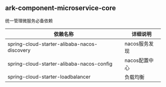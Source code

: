 ## ark-component-microservice-core

统一管理微服务必备依赖


| 依赖名称      | 详细说明      |
|-----------|-----------|
| spring-cloud-starter-alibaba-nacos-discovery | nacos服务发现 |
| spring-cloud-starter-alibaba-nacos-config | nacos配置中心 |
| spring-cloud-starter-loadbalancer | 负载均衡      |